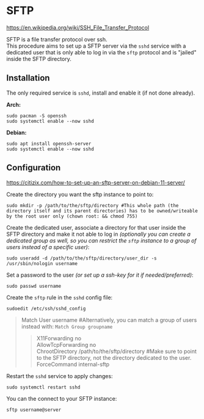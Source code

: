 # SFTP
  
https://en.wikipedia.org/wiki/SSH_File_Transfer_Protocol  
  
SFTP is a file transfer protocol over ssh.  
This procedure aims to set up a SFTP server via the `sshd` service with a dedicated user that is only able to log in via the `sftp` protocol and is "jailed" inside the SFTP directory.  
  

## Installation

The only required service is `sshd`, install and enable it (if not done already).  

**Arch:** 

```
sudo pacman -S openssh
sudo systemctl enable --now sshd
```
  
**Debian:**

```
sudo apt install openssh-server
sudo systemctl enable --now sshd
```

## Configuration

https://citizix.com/how-to-set-up-an-sftp-server-on-debian-11-server/  
  
Create the directory you want the sftp instance to point to:  
```
sudo mkdir -p /path/to/the/sftp/directory #This whole path (the directory itself and its parent directories) has to be owned/writeable by the root user only (chown root: && chmod 755)
```
  
Create the dedicated user, associate a directory for that user inside the SFTP directory and make it not able to log in *(optionally you can create a dedicated group as well, so you can restrict the `sftp` instance to a group of users instead of a specific user)*:   
```
sudo useradd -d /path/to/the/sftp/directory/user_dir -s /usr/sbin/nologin username
```
  
Set a password to the user *(or set up a ssh-key for it if needed/preferred)*:  
```
sudo passwd username
```
  
Create the `sftp` rule in the `sshd` config file:  
```
sudoedit /etc/ssh/sshd_config
```
  
> Match User username #Alternatively, you can match a group of users instead with: `Match Group groupname`  
> > X11Forwarding no  
> > AllowTcpForwarding no  
> > ChrootDirectory /path/to/the/sftp/directory #Make sure to point to the SFTP directory, not the directory dedicated to the user.  
> > ForceCommand internal-sftp  
  
Restart the `sshd` service to apply changes:  
```
sudo systemctl restart sshd
```
  
You can the connect to your SFTP instance:  
```
sftp username@server
```
